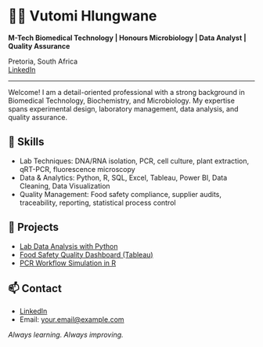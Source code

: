 # 👩‍🔬 Vutomi Hlungwane

**M-Tech Biomedical Technology | Honours Microbiology | Data Analyst | Quality Assurance**

Pretoria, South Africa  
[LinkedIn](https://linkedin.com/in/vutomi-hlungwane-0a6a60126)

---

Welcome! I am a detail-oriented professional with a strong background in Biomedical Technology, Biochemistry, and Microbiology. My expertise spans experimental design, laboratory management, data analysis, and quality assurance.

## 🧰 Skills

- Lab Techniques: DNA/RNA isolation, PCR, cell culture, plant extraction, qRT-PCR, fluorescence microscopy
- Data & Analytics: Python, R, SQL, Excel, Tableau, Power BI, Data Cleaning, Data Visualization
- Quality Management: Food safety compliance, supplier audits, traceability, reporting, statistical process control

## 🚀 Projects

- [Lab Data Analysis with Python](#)  
- [Food Safety Quality Dashboard (Tableau)](#)  
- [PCR Workflow Simulation in R](#)  

## 📫 Contact

- [LinkedIn](https://linkedin.com/in/vutomi-hlungwane-0a6a60126)
- Email: your.email@example.com

*Always learning. Always improving.*
